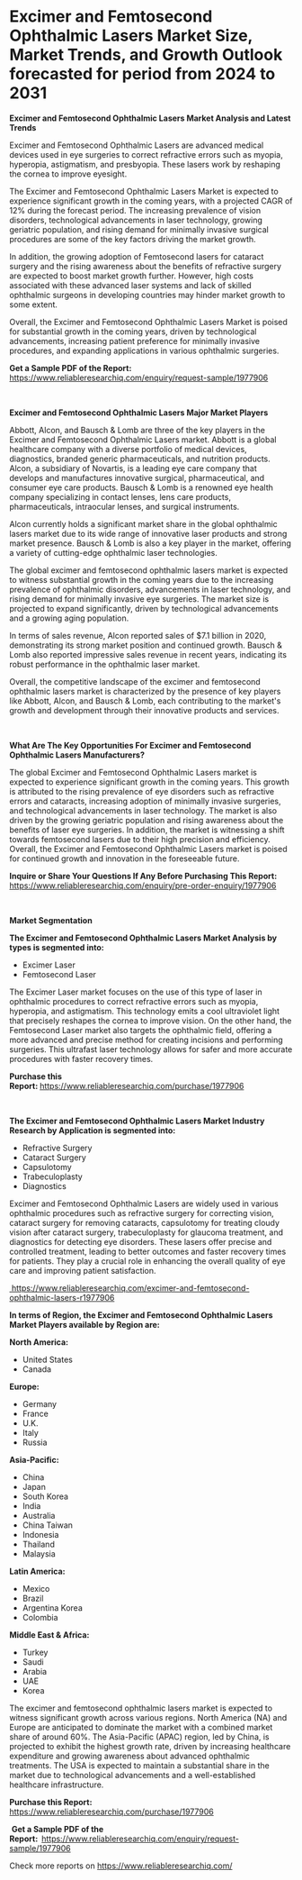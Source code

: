 <p><h1>Excimer and Femtosecond Ophthalmic Lasers Market Size, Market Trends, and Growth Outlook forecasted for period from 2024 to 2031</h1></p><p><strong>Excimer and Femtosecond Ophthalmic Lasers Market Analysis and Latest Trends</strong></p>
<p><p>Excimer and Femtosecond Ophthalmic Lasers are advanced medical devices used in eye surgeries to correct refractive errors such as myopia, hyperopia, astigmatism, and presbyopia. These lasers work by reshaping the cornea to improve eyesight.</p><p>The Excimer and Femtosecond Ophthalmic Lasers Market is expected to experience significant growth in the coming years, with a projected CAGR of 12% during the forecast period. The increasing prevalence of vision disorders, technological advancements in laser technology, growing geriatric population, and rising demand for minimally invasive surgical procedures are some of the key factors driving the market growth.</p><p>In addition, the growing adoption of Femtosecond lasers for cataract surgery and the rising awareness about the benefits of refractive surgery are expected to boost market growth further. However, high costs associated with these advanced laser systems and lack of skilled ophthalmic surgeons in developing countries may hinder market growth to some extent.</p><p>Overall, the Excimer and Femtosecond Ophthalmic Lasers Market is poised for substantial growth in the coming years, driven by technological advancements, increasing patient preference for minimally invasive procedures, and expanding applications in various ophthalmic surgeries.</p></p>
<p><strong>Get a Sample PDF of the Report:&nbsp;</strong> <a href="https://www.reliableresearchiq.com/enquiry/request-sample/1977906">https://www.reliableresearchiq.com/enquiry/request-sample/1977906</a></p>
<p>&nbsp;</p>
<p><strong>Excimer and Femtosecond Ophthalmic Lasers Major Market Players</strong></p>
<p><p>Abbott, Alcon, and Bausch & Lomb are three of the key players in the Excimer and Femtosecond Ophthalmic Lasers market. Abbott is a global healthcare company with a diverse portfolio of medical devices, diagnostics, branded generic pharmaceuticals, and nutrition products. Alcon, a subsidiary of Novartis, is a leading eye care company that develops and manufactures innovative surgical, pharmaceutical, and consumer eye care products. Bausch & Lomb is a renowned eye health company specializing in contact lenses, lens care products, pharmaceuticals, intraocular lenses, and surgical instruments.</p><p>Alcon currently holds a significant market share in the global ophthalmic lasers market due to its wide range of innovative laser products and strong market presence. Bausch & Lomb is also a key player in the market, offering a variety of cutting-edge ophthalmic laser technologies.</p><p>The global excimer and femtosecond ophthalmic lasers market is expected to witness substantial growth in the coming years due to the increasing prevalence of ophthalmic disorders, advancements in laser technology, and rising demand for minimally invasive eye surgeries. The market size is projected to expand significantly, driven by technological advancements and a growing aging population.</p><p>In terms of sales revenue, Alcon reported sales of $7.1 billion in 2020, demonstrating its strong market position and continued growth. Bausch & Lomb also reported impressive sales revenue in recent years, indicating its robust performance in the ophthalmic laser market.</p><p>Overall, the competitive landscape of the excimer and femtosecond ophthalmic lasers market is characterized by the presence of key players like Abbott, Alcon, and Bausch & Lomb, each contributing to the market's growth and development through their innovative products and services.</p></p>
<p>&nbsp;</p>
<p><strong>What Are The Key Opportunities For Excimer and Femtosecond Ophthalmic Lasers Manufacturers?</strong></p>
<p><p>The global Excimer and Femtosecond Ophthalmic Lasers market is expected to experience significant growth in the coming years. This growth is attributed to the rising prevalence of eye disorders such as refractive errors and cataracts, increasing adoption of minimally invasive surgeries, and technological advancements in laser technology. The market is also driven by the growing geriatric population and rising awareness about the benefits of laser eye surgeries. In addition, the market is witnessing a shift towards femtosecond lasers due to their high precision and efficiency. Overall, the Excimer and Femtosecond Ophthalmic Lasers market is poised for continued growth and innovation in the foreseeable future.</p></p>
<p><strong>Inquire or Share Your Questions If Any Before Purchasing This Report:</strong> <a href="https://www.reliableresearchiq.com/enquiry/pre-order-enquiry/1977906">https://www.reliableresearchiq.com/enquiry/pre-order-enquiry/1977906</a></p>
<p>&nbsp;</p>
<p><strong>Market Segmentation</strong></p>
<p><strong>The Excimer and Femtosecond Ophthalmic Lasers Market Analysis by types is segmented into:</strong></p>
<p><ul><li>Excimer Laser</li><li>Femtosecond Laser</li></ul></p>
<p><p>The Excimer Laser market focuses on the use of this type of laser in ophthalmic procedures to correct refractive errors such as myopia, hyperopia, and astigmatism. This technology emits a cool ultraviolet light that precisely reshapes the cornea to improve vision. On the other hand, the Femtosecond Laser market also targets the ophthalmic field, offering a more advanced and precise method for creating incisions and performing surgeries. This ultrafast laser technology allows for safer and more accurate procedures with faster recovery times.</p></p>
<p><strong>Purchase this Report:&nbsp;</strong><a href="https://www.reliableresearchiq.com/purchase/1977906">https://www.reliableresearchiq.com/purchase/1977906</a></p>
<p>&nbsp;</p>
<p><strong>The Excimer and Femtosecond Ophthalmic Lasers Market Industry Research by Application is segmented into:</strong></p>
<p><ul><li>Refractive Surgery</li><li>Cataract Surgery</li><li>Capsulotomy</li><li>Trabeculoplasty</li><li>Diagnostics</li></ul></p>
<p><p>Excimer and Femtosecond Ophthalmic Lasers are widely used in various ophthalmic procedures such as refractive surgery for correcting vision, cataract surgery for removing cataracts, capsulotomy for treating cloudy vision after cataract surgery, trabeculoplasty for glaucoma treatment, and diagnostics for detecting eye disorders. These lasers offer precise and controlled treatment, leading to better outcomes and faster recovery times for patients. They play a crucial role in enhancing the overall quality of eye care and improving patient satisfaction.</p></p>
<p><a href="https://www.reliableresearchiq.com/excimer-and-femtosecond-ophthalmic-lasers-r1977906">&nbsp;https://www.reliableresearchiq.com/excimer-and-femtosecond-ophthalmic-lasers-r1977906</a></p>
<p><strong>In terms of Region, the Excimer and Femtosecond Ophthalmic Lasers Market Players available by Region are:</strong></p>
<p>
    <p> <strong> North America: </strong>
        <ul>
            <li>United States</li>
            <li>Canada</li>
        </ul>
        </p> 
    <p> <strong> Europe: </strong>
        <ul>
            <li>Germany</li>
            <li>France</li>
            <li>U.K.</li>
            <li>Italy</li>
            <li>Russia</li>
        </ul>
        </p> 
    <p> <strong> Asia-Pacific: </strong>
        <ul>
            <li>China</li>
            <li>Japan</li>
            <li>South Korea</li>
            <li>India</li>
            <li>Australia</li>
            <li>China Taiwan</li>
            <li>Indonesia</li>
            <li>Thailand</li>
            <li>Malaysia</li>
        </ul>
        </p> 
    <p> <strong> Latin America: </strong>
        <ul>
            <li>Mexico</li>
            <li>Brazil</li>
            <li>Argentina Korea</li>
            <li>Colombia</li>
        </ul>
        </p> 
    <p> <strong> Middle East & Africa: </strong>
        <ul>
            <li>Turkey</li>
            <li>Saudi</li>
            <li>Arabia</li>
            <li>UAE</li>
            <li>Korea</li>
        </ul>
    </p>
    </p>
<p><p>The excimer and femtosecond ophthalmic lasers market is expected to witness significant growth across various regions. North America (NA) and Europe are anticipated to dominate the market with a combined market share of around 60%. The Asia-Pacific (APAC) region, led by China, is projected to exhibit the highest growth rate, driven by increasing healthcare expenditure and growing awareness about advanced ophthalmic treatments. The USA is expected to maintain a substantial share in the market due to technological advancements and a well-established healthcare infrastructure.</p></p>
<p><strong>Purchase this Report: </strong><a href="https://www.reliableresearchiq.com/purchase/1977906">https://www.reliableresearchiq.com/purchase/1977906</a></p>
<p>&nbsp;<strong>Get a Sample PDF of the Report:&nbsp;&nbsp;</strong><a href="https://www.reliableresearchiq.com/enquiry/request-sample/1977906">https://www.reliableresearchiq.com/enquiry/request-sample/1977906</a></p>
<p><strong></strong></p>
<p>Check more reports on <a href="https://www.reliableresearchiq.com/">https://www.reliableresearchiq.com/</a></p>
